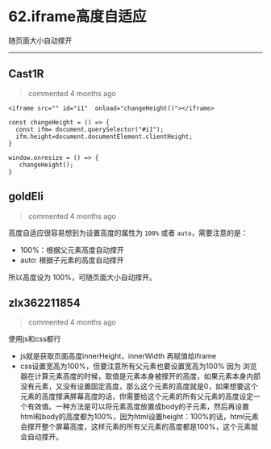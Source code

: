 
 # 62.iframe高度自适应 
 随页面大小自动撑开 
 ***
## Cast1R 
 > commented 4 months ago 


```javascrippt
<iframe src="" id="i1"  onload="changeHeight()"></iframe>

const changeHeight = () => {
  const ifm= document.querySelector("#i1"); 
  ifm.height=document.documentElement.clientHeight;
}

window.onresize = () => {  
   changeHeight();  
} 

```
## goldEli 
 > commented 4 months ago 

高度自适应很容易想到为设置高度的属性为 `100%` 或者 `auto`，需要注意的是：

* 100%：根据父元素高度自动撑开
* auto:    根据子元素的高度自动撑开

所以高度设为 100%，可随页面大小自动撑开。
## zlx362211854 
 > commented 4 months ago 

使用js和css都行
* js就是获取页面高度innerHeight，innerWidth 再赋值给iframe
* css设置宽高为100%，但要注意所有父元素也要设置宽高为100%
因为
浏览器在计算元素高度的时候，取值是元素本身被撑开的高度，如果元素本身内部没有元素，又没有设置固定高度，那么这个元素的高度就是0，如果想要这个元素的高度撑满屏幕高度的话，你需要给这个元素的所有父元素的高度设定一个有效值。一种方法是可以将元素高度放置成body的子元素，然后再设置html和body的高度都为100%，因为html设置height：100%的话，html元素会撑开整个屏幕高度，这样元素的所有父元素的高度都是100%，这个元素就会自动撑开。